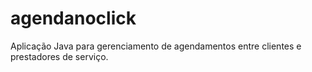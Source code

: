 # agendanoclick
Aplicação Java para gerenciamento de agendamentos entre clientes e prestadores de serviço.

